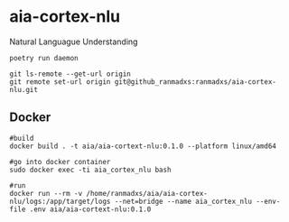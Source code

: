 # aia-cortex-nlu
Natural Languague Understanding
```console
poetry run daemon

git ls-remote --get-url origin 
git remote set-url origin git@github_ranmadxs:ranmadxs/aia-cortex-nlu.git
```


## Docker

```console
#build
docker build . -t aia/aia-cortext-nlu:0.1.0 --platform linux/amd64

#go into docker container
sudo docker exec -ti aia_cortex_nlu bash

#run
docker run --rm -v /home/ranmadxs/aia/aia-cortex-nlu/logs:/app/target/logs --net=bridge --name aia_cortex_nlu --env-file .env aia/aia-cortext-nlu:0.1.0
```
